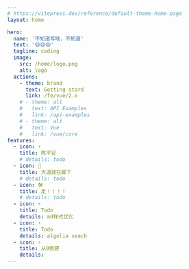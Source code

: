 ```yaml
---
# https://vitepress.dev/reference/default-theme-home-page
layout: home

hero:
  name: '不知道写啥，不知道'
  text: '😄😄😄'
  tagline: coding
  image:
    src: /home/logo.png
    alt: logo
  actions:
    - theme: brand
      text: Getting stard
      link: /fe/vue/2.x
    # - theme: alt
    #   text: API Examples
    #   link: /api-examples
    # - theme: alt
    #   text: Vue
    #   link: /vue/core
features:
  - icon: ⚡️
    title: 陈平安
    # details: todo
  - icon: 🖖
    title: 大道就在脚下
    # details: todo
  - icon: 🛠️
    title: 走！！！！
    # details: todo
  - icon: ⚡️
    title: Todo
    details: md样式优化
  - icon: ⚡️
    title: Todo
    details: algolia seach
  - icon: ⚡️
    title: 从0搭建
    details: 
---
```

